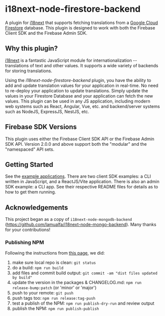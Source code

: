 # i18next-node-firestore-backend

A plugin for [i18next](https://www.i18next.com/) that supports fetching translations from a [Google Cloud Firestore](https://firebase.google.com/docs/firestore/) database.  This plugin is designed to work with both the Firebase Client SDK and the Firebase Admin SDK.

## Why this plugin?

[i18next](https://www.i18next.com/) is a fantastic JavaScript module for internationalization -- translations of text and other values.  It supports a wide variety of backends for storing translations.

Using the _i18next-node-firestore-backend_ plugin, you have the ability to add and update translation values for your application in real-time.  No need to re-deploy your application to update translations.  Simply update the values in your Firestore Database and your application can fetch the new values.  This plugin can be used in any JS application, including modern web systems such as React, Angular, Vue, etc. and backend/server systems such as NodeJS, ExpressJS, NestJS, etc.

## Firebase SDK Versions

This plugin uses either the Firebase Client SDK API or the Firebase Admin SDK API. Version 2.0.0 and above support both the "modular" and the "namespaced" API sets.

## Getting Started

See the [example applications](examples).  There are two client SDK examples: a CLI written in JavaScript, and a ReactJS/Vite application.  There is also an admin SDK example: a CLI app.  See their respective README files for details as to how to get them running.

## Acknowledgements

This project began as a copy of `i18next-node-mongodb-backend` (https://github.com/lamualfa/i18next-node-mongo-backend).  Many thanks for your contributions!

### Publishing NPM

Following the instructions from [this page](https://cloudfour.com/thinks/how-to-publish-an-updated-version-of-an-npm-package/), we did:
1. make sure local repo is clean:  `git status`
1. do a build: `npm run build`
1. add files and commit build output: `git commit -am "dist files updated by build"`
1. update the version in the packages & CHANGELOG.md: `npm run release-bump:patch` (or 'minor' or 'major')
1. push to your remote: `git push`
1. push tags too: `npm run release:tag-push`
1. test a publish of the NPM: `npm run publish-dry-run` and review output
1. publish the NPM: `npm run publish-publish`
